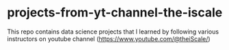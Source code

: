 # projects-from-yt-channel-the-iscale
This repo contains data science projects that I learned by following various instructors on youtube channel (https://www.youtube.com/@theiScale/)
